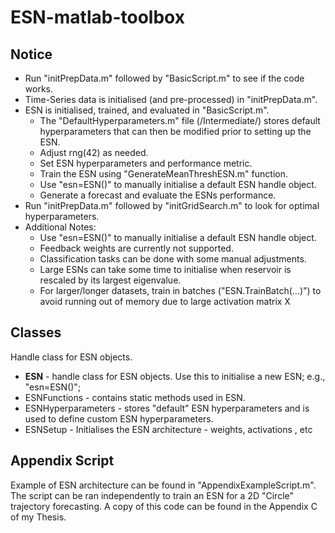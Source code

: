 # ESN-matlab-toolbox

## Notice

* Run "initPrepData.m" followed by "BasicScript.m" to see if the code works.
* Time-Series data is initialised (and pre-processed) in "initPrepData.m".
* ESN is initialised, trained, and evaluated in "BasicScript.m".
	* The "DefaultHyperparameters.m" file (/Intermediate/) stores default hyperparameters that can then be modified prior to setting up the ESN.
	* Adjust rng(42) as needed.
	* Set ESN hyperparameters and performance metric.
	* Train the ESN using "GenerateMeanThreshESN.m" function.
	* Use "esn=ESN()" to manually initialise a default ESN handle object.
	* Generate a forecast and evaluate the ESNs performance.
* Run "initPrepData.m" followed by "initGridSearch.m" to look for optimal hyperparameters.
* Additional Notes:
	*  Use "esn=ESN()" to manually initialise a default ESN handle object.
	* Feedback weights are currently not supported.
	* Classification tasks can be done with some manual adjustments.
	* Large ESNs can take some time to initialise when reservoir is rescaled by its largest eigenvalue.
	* For larger/longer datasets, train in batches ("ESN.TrainBatch(...)") to avoid running out of memory due to large activation matrix X
## Classes
Handle class for ESN objects.
* **ESN** - handle class for ESN objects. Use this to initialise a new ESN; e.g., "esn=ESN()";
* ESNFunctions - contains static methods used in ESN.
* ESNHyperparameters - stores "default" ESN hyperparameters and is used to define custom ESN hyperparameters.
* ESNSetup - Initialises the ESN architecture - weights, activations , etc

## Appendix Script
Example of ESN architecture can be found in "AppendixExampleScript.m". The script can be ran independently to train an ESN for a 2D "Circle" trajectory forecasting. A copy of this code can be found in the Appendix C of my Thesis.

